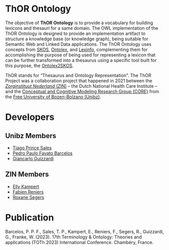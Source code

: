 # ThOR Ontology

The objective of **ThOR Ontology** is to provide a vocabulary for building lexicons and thesauri for a same domain. The OWL implementation of the ThOR Ontology is designed to provide an implementation artifact to structure a knowledge base (or knowledge graph), being suitable for Semantic Web and Linked Data applications. The ThOR Ontology uses concepts from [SKOS](https://www.w3.org/TR/skos-reference/), [Ontolex](https://www.w3.org/2016/05/ontolex/), and [Lexinfo](https://github.com/ontolex/lexinfo), complementing them for accomplishing the purpose of being used for representing a lexicon that can be further transformed into a thesaurus using a specific tool built for this purpose, the [Ontolex2SKOS](https://github.com/unibz-core/ontolex2skos).

ThOR stands for “Thesaurus and Ontology Representation”. The ThOR Project was a collaboration project that happened in 2021 between the [*Zorginstituut Nederland* (ZIN)](https://english.zorginstituutnederland.nl/) – the Dutch National Health Care Institute – and the [Conceptual and Cognitive Modeling Research Group (CORE)](https://www.inf.unibz.it/krdb/core/) from the [Free University of Bozen-Bolzano (Unibz)](https://unibz.it/).

# Developers

## Unibz Members

- [Tiago Prince Sales](https://www.linkedin.com/in/tiago-sales/)
- [Pedro Paulo Favato Barcelos](https://www.linkedin.com/in/pedro-paulo-favato-barcelos/)
- [Giancarlo Guizzardi](https://www.linkedin.com/in/giancarlo-guizzardi-bb51aa75/)

## ZIN Members

- [Elly Kampert](https://www.linkedin.com/in/elly-kampert-van-galen/)
- [Fabien Reniers](https://www.linkedin.com/in/fabienreniers/)
- [Roxane Segers](https://www.linkedin.com/in/roxanesegers/)

# Publication

Barcelos, P. P. F., Sales, T. P., Kampert, E., Reniers, F., Segers, R., Guizzardi, G., Franke, W. (2023).  17th Terminology & Ontology: Theories and applications (TOTh 2023) International Conference. Chambéry, France.

